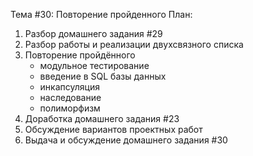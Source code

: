 Тема #30: Повторение пройденного
План:
1. Разбор домашнего задания #29
2. Разбор работы и реализации двухсвязного списка
3. Повторение пройдённого
   - модульное тестирование
   - введение в SQL базы данных
   - инкапсуляция
   - наследование
   - полиморфизм
4. Доработка домашнего задания #23
5. Обсуждение вариантов проектных работ
6. Выдача и обсуждение домашнего задания #30
